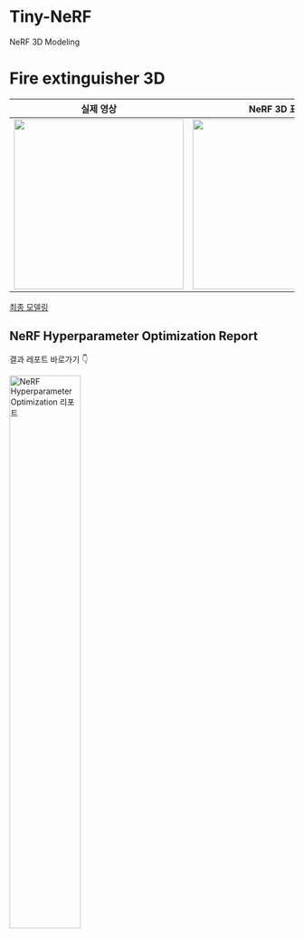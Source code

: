 # Tiny-NeRF
NeRF 3D Modeling

# Fire extinguisher 3D

| 실제 영상 | NeRF 3D 표현 |
|------------|-------------|
| <img src="https://github.com/youngbin03/Tiny-NeRF/assets/87307678/3a983cf7-4d7c-48bf-b43d-f4ef6027d92d" height="300"> | <img src="https://github.com/youngbin03/Tiny-NeRF/assets/87307678/fd881f27-992c-4e10-becf-e4d22c0c5bd1" height="300"> |

[최종 모델링](https://github.com/youngbin03/Tiny-NeRF/assets/87307678/39ce486c-0f10-4f27-87d3-341ec30084c8)


## NeRF Hyperparameter Optimization Report
결과 레포트 바로가기 👇

<a href="https://wandb.ai/sfeef/fire-extinguisher/reports/NeRF-Hyperparameter-Optimization--Vmlldzo3MTA5NjU5">
  <img src="https://github.com/youngbin03/Tiny-NeRF/assets/87307678/56b0bb5d-a38b-452e-a45c-e21822e10f83" width="50%" alt="NeRF Hyperparameter Optimization 리포트">
</a>
